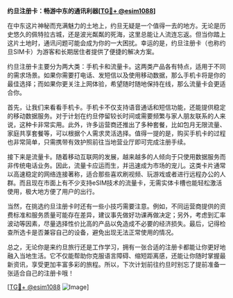 **约旦注册卡：畅游中东的通讯利器[[TG💪+ @esim1088](https://t.me/s/esim1088)]**

在中东这片神秘而充满魅力的土地上，约旦无疑是一个值得一去的地方。无论是历史悠久的佩特拉古城，还是波光粼粼的死海，这里总能让人流连忘返。但当你踏上这片土地时，通讯问题可能会成为你的一大困扰。幸运的是，约旦注册卡（也称约旦SIM卡）为游客和长期居住者提供了便捷的解决方案。

约旦注册卡主要分为两大类：手机卡和流量卡。这两类产品各有特点，适用于不同的需求场景。如果你需要打电话、发短信以及使用移动数据，那么手机卡将是你的最佳选择；而如果你更关注上网体验，希望随时随地保持在线，那么流量卡会更适合你。

首先，让我们来看看手机卡。手机卡不仅支持语音通话和短信功能，还能提供稳定的移动数据服务。对于计划在约旦停留较长时间或需要频繁与家人朋友联系的人来说，这种卡非常实用。此外，许多运营商还推出了多种套餐，比如包月无限流量、家庭共享套餐等，可以根据个人需求灵活选择。值得一提的是，购买手机卡的过程也非常简单，只需携带有效护照前往当地营业厅即可完成注册手续。

接下来是流量卡。随着移动互联网的发展，越来越多的人倾向于只使用数据服务而非传统电话业务。因此，流量卡应运而生，并迅速成为市场的宠儿。这类卡片通常以高速稳定的网络连接著称，适合那些喜欢刷视频、玩游戏或者进行远程办公的人群。而且现在市面上有不少支持eSIM技术的流量卡，无需实体卡槽也能轻松激活使用，极大地方便了用户的出行。

当然，在挑选约旦注册卡时还有一些小技巧需要注意。例如，不同运营商提供的资费标准和服务质量可能存在差异，建议事先做好功课再做决定；另外，考虑到汇率波动等因素，尽量选择性价比高的产品以免造成不必要的经济损失。最后，记得检查所选卡是否兼容自己的设备，避免出现无法正常使用的情况。

总之，无论你是来约旦旅行还是工作学习，拥有一张合适的注册卡都能让你更好地融入当地生活。它不仅能帮助你克服语言障碍、缩短距离感，还能让你随时掌握最新资讯，享受更加丰富多彩的旅程。所以，下次计划前往约旦时别忘了提前准备一张适合自己的注册卡哦！

[[TG💪+ @esim1088](https://t.me/s/esim1088) ![Image](https://i.postimg.cc/4NQfJmqS/Snipaste-2025-05-13-00-14-12.png)]